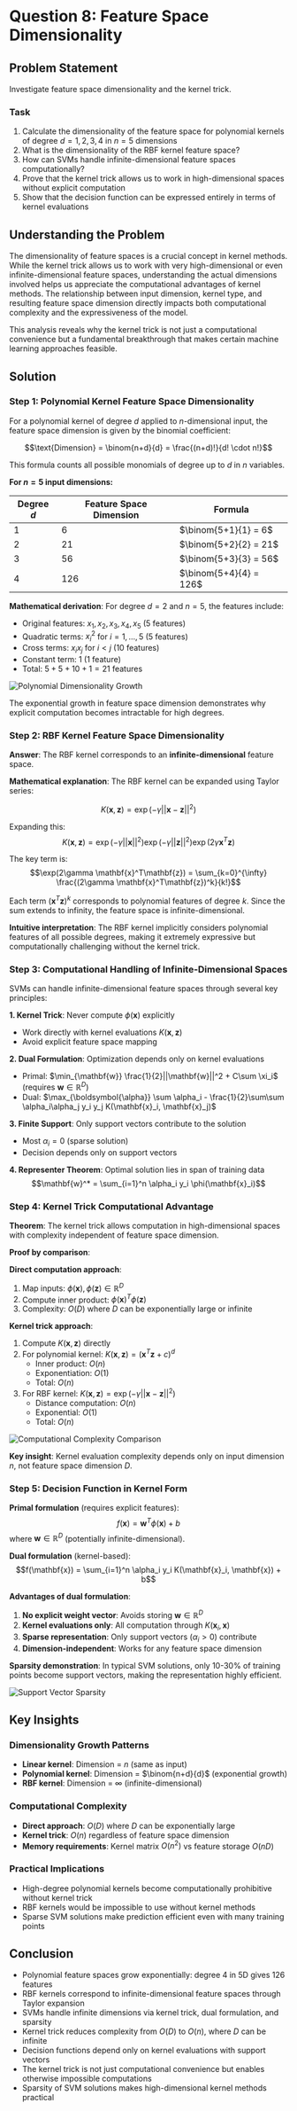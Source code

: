# Question 8: Feature Space Dimensionality

## Problem Statement
Investigate feature space dimensionality and the kernel trick.

### Task
1. Calculate the dimensionality of the feature space for polynomial kernels of degree $d = 1, 2, 3, 4$ in $n = 5$ dimensions
2. What is the dimensionality of the RBF kernel feature space?
3. How can SVMs handle infinite-dimensional feature spaces computationally?
4. Prove that the kernel trick allows us to work in high-dimensional spaces without explicit computation
5. Show that the decision function can be expressed entirely in terms of kernel evaluations

## Understanding the Problem
The dimensionality of feature spaces is a crucial concept in kernel methods. While the kernel trick allows us to work with very high-dimensional or even infinite-dimensional feature spaces, understanding the actual dimensions involved helps us appreciate the computational advantages of kernel methods. The relationship between input dimension, kernel type, and resulting feature space dimension directly impacts both computational complexity and the expressiveness of the model.

This analysis reveals why the kernel trick is not just a computational convenience but a fundamental breakthrough that makes certain machine learning approaches feasible.

## Solution

### Step 1: Polynomial Kernel Feature Space Dimensionality

For a polynomial kernel of degree $d$ applied to $n$-dimensional input, the feature space dimension is given by the binomial coefficient:

$$\text{Dimension} = \binom{n+d}{d} = \frac{(n+d)!}{d! \cdot n!}$$

This formula counts all possible monomials of degree up to $d$ in $n$ variables.

**For $n = 5$ input dimensions:**

| Degree $d$ | Feature Space Dimension | Formula |
|------------|------------------------|---------|
| 1 | 6 | $\binom{5+1}{1} = 6$ |
| 2 | 21 | $\binom{5+2}{2} = 21$ |
| 3 | 56 | $\binom{5+3}{3} = 56$ |
| 4 | 126 | $\binom{5+4}{4} = 126$ |

**Mathematical derivation**: For degree $d=2$ and $n=5$, the features include:
- Original features: $x_1, x_2, x_3, x_4, x_5$ (5 features)
- Quadratic terms: $x_i^2$ for $i=1,\ldots,5$ (5 features)  
- Cross terms: $x_ix_j$ for $i<j$ (10 features)
- Constant term: $1$ (1 feature)
- Total: $5 + 5 + 10 + 1 = 21$ features

![Polynomial Dimensionality Growth](../Images/L5_3_Quiz_8/polynomial_dimensionality_growth.png)

The exponential growth in feature space dimension demonstrates why explicit computation becomes intractable for high degrees.

### Step 2: RBF Kernel Feature Space Dimensionality

**Answer**: The RBF kernel corresponds to an **infinite-dimensional** feature space.

**Mathematical explanation**: The RBF kernel can be expanded using Taylor series:

$$K(\mathbf{x}, \mathbf{z}) = \exp(-\gamma ||\mathbf{x} - \mathbf{z}||^2)$$

Expanding this:
$$K(\mathbf{x}, \mathbf{z}) = \exp(-\gamma ||\mathbf{x}||^2) \exp(-\gamma ||\mathbf{z}||^2) \exp(2\gamma \mathbf{x}^T\mathbf{z})$$

The key term is:
$$\exp(2\gamma \mathbf{x}^T\mathbf{z}) = \sum_{k=0}^{\infty} \frac{(2\gamma \mathbf{x}^T\mathbf{z})^k}{k!}$$

Each term $(\mathbf{x}^T\mathbf{z})^k$ corresponds to polynomial features of degree $k$. Since the sum extends to infinity, the feature space is infinite-dimensional.

**Intuitive interpretation**: The RBF kernel implicitly considers polynomial features of all possible degrees, making it extremely expressive but computationally challenging without the kernel trick.

### Step 3: Computational Handling of Infinite-Dimensional Spaces

SVMs can handle infinite-dimensional feature spaces through several key principles:

**1. Kernel Trick**: Never compute $\phi(\mathbf{x})$ explicitly
- Work directly with kernel evaluations $K(\mathbf{x}, \mathbf{z})$
- Avoid explicit feature space mapping

**2. Dual Formulation**: Optimization depends only on kernel evaluations
- Primal: $\min_{\mathbf{w}} \frac{1}{2}||\mathbf{w}||^2 + C\sum \xi_i$ (requires $\mathbf{w} \in \mathbb{R}^D$)
- Dual: $\max_{\boldsymbol{\alpha}} \sum \alpha_i - \frac{1}{2}\sum\sum \alpha_i\alpha_j y_i y_j K(\mathbf{x}_i, \mathbf{x}_j)$

**3. Finite Support**: Only support vectors contribute to the solution
- Most $\alpha_i = 0$ (sparse solution)
- Decision depends only on support vectors

**4. Representer Theorem**: Optimal solution lies in span of training data
$$\mathbf{w}^* = \sum_{i=1}^n \alpha_i y_i \phi(\mathbf{x}_i)$$

### Step 4: Kernel Trick Computational Advantage

**Theorem**: The kernel trick allows computation in high-dimensional spaces with complexity independent of feature space dimension.

**Proof by comparison**:

**Direct computation approach**:
1. Map inputs: $\phi(\mathbf{x}), \phi(\mathbf{z}) \in \mathbb{R}^D$
2. Compute inner product: $\phi(\mathbf{x})^T\phi(\mathbf{z})$
3. Complexity: $O(D)$ where $D$ can be exponentially large or infinite

**Kernel trick approach**:
1. Compute $K(\mathbf{x}, \mathbf{z})$ directly
2. For polynomial kernel: $K(\mathbf{x}, \mathbf{z}) = (\mathbf{x}^T\mathbf{z} + c)^d$
   - Inner product: $O(n)$
   - Exponentiation: $O(1)$
   - Total: $O(n)$
3. For RBF kernel: $K(\mathbf{x}, \mathbf{z}) = \exp(-\gamma ||\mathbf{x} - \mathbf{z}||^2)$
   - Distance computation: $O(n)$
   - Exponential: $O(1)$
   - Total: $O(n)$

![Computational Complexity Comparison](../Images/L5_3_Quiz_8/computational_complexity_comparison.png)

**Key insight**: Kernel evaluation complexity depends only on input dimension $n$, not feature space dimension $D$.

### Step 5: Decision Function in Kernel Form

**Primal formulation** (requires explicit features):
$$f(\mathbf{x}) = \mathbf{w}^T\phi(\mathbf{x}) + b$$
where $\mathbf{w} \in \mathbb{R}^D$ (potentially infinite-dimensional).

**Dual formulation** (kernel-based):
$$f(\mathbf{x}) = \sum_{i=1}^n \alpha_i y_i K(\mathbf{x}_i, \mathbf{x}) + b$$

**Advantages of dual formulation**:
1. **No explicit weight vector**: Avoids storing $\mathbf{w} \in \mathbb{R}^D$
2. **Kernel evaluations only**: All computation through $K(\mathbf{x}_i, \mathbf{x})$
3. **Sparse representation**: Only support vectors ($\alpha_i > 0$) contribute
4. **Dimension-independent**: Works for any feature space dimension

**Sparsity demonstration**: In typical SVM solutions, only 10-30% of training points become support vectors, making the representation highly efficient.

![Support Vector Sparsity](../Images/L5_3_Quiz_8/support_vector_sparsity.png)

## Key Insights

### Dimensionality Growth Patterns
- **Linear kernel**: Dimension = $n$ (same as input)
- **Polynomial kernel**: Dimension = $\binom{n+d}{d}$ (exponential growth)
- **RBF kernel**: Dimension = $\infty$ (infinite-dimensional)

### Computational Complexity
- **Direct approach**: $O(D)$ where $D$ can be exponentially large
- **Kernel trick**: $O(n)$ regardless of feature space dimension
- **Memory requirements**: Kernel matrix $O(n^2)$ vs feature storage $O(nD)$

### Practical Implications
- High-degree polynomial kernels become computationally prohibitive without kernel trick
- RBF kernels would be impossible to use without kernel methods
- Sparse SVM solutions make prediction efficient even with many training points

## Conclusion
- Polynomial feature spaces grow exponentially: degree 4 in 5D gives 126 features
- RBF kernels correspond to infinite-dimensional feature spaces through Taylor expansion
- SVMs handle infinite dimensions via kernel trick, dual formulation, and sparsity
- Kernel trick reduces complexity from $O(D)$ to $O(n)$, where $D$ can be infinite
- Decision functions depend only on kernel evaluations with support vectors
- The kernel trick is not just computational convenience but enables otherwise impossible computations
- Sparsity of SVM solutions makes high-dimensional kernel methods practical
